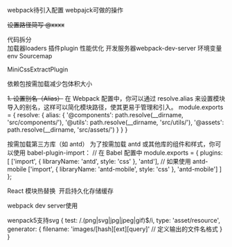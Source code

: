 ####
webpack待引入配置
webpajck可做的操作

~~设置路径简写 @xxxx~~


代码拆分  
加载器loaders
插件plugin
性能优化
开发服务器webpack-dev-server
环境变量env
Sourcemap


MiniCssExtractPlugin

依赖包按需加载减少包体积大小

~~1. 设置别名（Alias）~~
在 Webpack 配置中，你可以通过 resolve.alias 来设置模块导入的别名，这样可以简化模块路径，使其更易于管理和引入。
module.exports = {
  resolve: {
    alias: {
      '@components': path.resolve(__dirname, 'src/components/'),
      '@utils': path.resolve(__dirname, 'src/utils/'),
      '@assets': path.resolve(__dirname, 'src/assets/')
    }
  }
}





按需加载第三方库（如 antd）
为了按需加载 antd 或其他库的组件和样式，你可以使用 babel-plugin-import：
// 在 Babel 配置中
module.exports = {
  plugins: [
    ['import', { libraryName: 'antd', style: 'css' }, 'antd'],
    // 如果使用 antd-mobile
    ['import', { libraryName: 'antd-mobile', style: 'css' }, 'antd-mobile']
  ]
};



React 模块热替换
 开启持久化存储缓存


webpack dev server使用

wenpack5支持svg
{
  test: /\.(png|svg|jpg|jpeg|gif)$/i,
  type: 'asset/resource',
  generator: {
    filename: 'images/[hash][ext][query]'  // 定义输出的文件名格式
  }
}               


